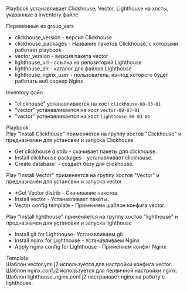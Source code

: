 Playbook устанавливает Clickhouse, Vector, Lighthouse на хосты, указанные в inventory файле  

Переменные из group_vars  
* clickhouse_version - версия Clickhouse
* clickhouse_packages - Название пакетов Clickhouse, с которыми работает playbook
* vector_version - версия пакета vector
* lighthouse_url - ссылка на репозиторий Lighthouse
* lighthouse_dir - каталог для файлов Lighthouse
* lighthouse_nginx_user - пользователь, из-под которого будет работать веб сервер Nginx

Inventory файл  
* "clickhouse" устанавливается на хост `clickhouse-08-03-01`
* "vector" устанавливается на хост `vector-08-03-01`
* "vector" устанавливается на хост `lighthouse-08-03-01`

Playbook  
Play "Install Clickhouse" применяется на группу хостов "Clickhouse" и предназначен для установки и запуска Clickhouse  

* Get clickhouse distrib - скачивает пакеты для clickhouse.
* Install clickhouse packages - устанавливает clickhouse. 
* Create database` - создаёт базу для clickhouse.

Play "Install Vector" применяется на группу хостов "Vector" и предназначен для установки и запуска vector  

* *Get Vector distrib - Скачивание пакетов.
* Install vector - Устанавливает пакеты.
* Vector config template - Применяем шаблон конфига vector.

Play "Install lighthouse" применяется на группу хостов "lighthouse" и предназначен для установки и запуска lighthouse  

* Install git for Lighthouse- Устанавливаем git
* Install nginx for Lighthouse - Устанавливаем Nginx
* Apply nginx config for Lighthouse - Применяем конфиг Nginx

Template  
Шаблон vector.yml.j2 используется для настройки конфига vector.
Шаблон nginx.conf.j2 используется для первичной настройки nginx.
Шаблон lighthouse_nginx.conf.j2 настраивает nginx на работу с lighthouse.
